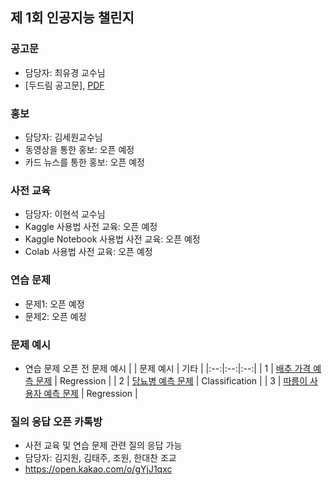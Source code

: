 ## 제 1회 인공지능 챌린지

### 공고문
- 담당자: 최유경 교수님
- [두드림 공고문], [PDF](https://github.com/SejongAI-Challenge/2020.AI.Challenge/blob/master/%E1%84%8C%E1%85%A6%201%E1%84%92%E1%85%AC%20AI%20%E1%84%8E%E1%85%A2%E1%86%AF%E1%84%85%E1%85%B5%E1%86%AB%E1%84%8C%E1%85%B5-%E1%84%8B%E1%85%A1%E1%86%AB%E1%84%82%E1%85%A2%E1%84%86%E1%85%AE%E1%86%AB.pdf)

### 홍보
- 담당자: 김세원교수님
- 동영상을 통한 홍보: 오픈 예정
- 카드 뉴스를 통한 홍보: 오픈 예정

### 사전 교육 
- 담당자: 이현석 교수님
- Kaggle 사용법 사전 교육: 오픈 예정
- Kaggle Notebook 사용법 사전 교육: 오픈 예정
- Colab 사용법 사전 교육: 오픈 예정

### 연습 문제
- 문제1: 오픈 예정
- 문제2: 오픈 예정

### 문제 예시
- 연습 문제 오픈 전 문제 예시 
| | 문제 예시 | 기타 | 
|:--:|:--:|:--:|
| 1 | [배추 가격 예측 문제](https://www.kaggle.com/c/2020-ai-exam-cabbage) | Regression |
| 2 | [당뇨병 예측 문제](https://www.kaggle.com/c/2020-ai-exam-diabetes) | Classification |
| 3 | [따릉이 사용자 예측 문제](https://www.kaggle.com/c/2020-ai-exam-biker) | Regression | 


### 질의 응답 오픈 카톡방
- 사전 교육 및 연습 문제 관련 질의 응답 가능
- 담당자: 김지원, 김태주, 조원, 한대찬 조교
- https://open.kakao.com/o/gYjJ1qxc


